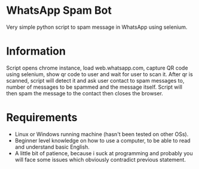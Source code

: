 # WhatsApp Spam Bot
Very simple python script to spam message in WhatsApp using selenium. 

# Information
Script opens chrome instance, load web.whatsapp.com, capture QR code using selenium, show qr code to user and wait for user to scan it. After qr is scanned, script will detect it and ask user contact to spam messages to, number of messages to be spammed and the message itself. Script will then spam the message to the contact then closes the browser.

# Requirements
- Linux or Windows running machine (hasn't been tested on other OSs).
- Beginner level knowledge on how to use a computer, to be able to read and understand basic English.
- A little bit of patience, because i suck at programming and probably you will face some issues which obviously contradict previous statement.